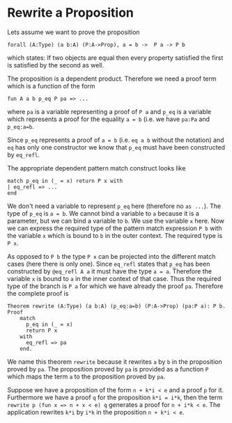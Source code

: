 # Rewrite a Proposition

Lets assume we want to prove the proposition

    forall (A:Type) (a b:A) (P:A->Prop), a = b ->  P a -> P b

which states: If two objects are equal then every property satisfied the first
is satisfied by the second as well.

The proposition is a dependent product. Therefore we need a proof term which
is a function of the form

    fun A a b p_eq P pa => ...

where `pa` is a variable representing a proof of `P a` and `p_eq` is a
variable which represents a proof for the equality `a = b` (i.e. we have
`pa:Pa` and `p_eq:a=b`.

Since `p_eq` represents a proof of `a = b` (i.e. `eq a b` without the
notation) and `eq` has only one constructor we know that `p_eq` must have been
constructed by `eq_refl`.

The appropriate dependent pattern match construct looks like

    match p_eq in (_ = x) return P x with
    | eq_refl => ...
    end

We don't need a variable to represent `p_eq` here (therefore no `as ...`). The
type of `p_eq` is `a = b`. We cannot bind a variable to `a` because it is a
parameter, but we can bind a variable to `b`. We use the variable `x`
here. Now we can express the required type of the pattern match expression `P b`
with the variable `x` which is bound to `b` in the outer context. The required
type is `P x`.

As opposed to `P b` the type `P x` can be projected into the different match
cases (here there is only one). Since `eq_refl` states that `p_eq` has been
constructed by `@eq_refl A a` it must have the type `a = a`. Therefore the
variable `x` is bound to `a` in the inner context of that case. Thus the
required type of the branch is `P a` for which we have already the proof
`pa`. Therefore the complete proof is

    Theorem rewrite (A:Type) (a b:A) (p_eq:a=b) (P:A->Prop) (pa:P a): P b.
    Proof
        match
          p_eq in (_ = x)
          return P x
        with
          eq_refl => pa
        end.

We name this theorem `rewrite` because it rewrites `a` by `b` in the
proposition proved by `pa`. The proposition proved by `pa` is provided as a
function `P` which maps the term `a` to the proposition proved by `pa`.

Suppose we have a proposition of the form `n + k*i < e` and a proof `p` for
it. Furthermore we have a proof `q` for the proposition `k*i = i*k`, then the
term `rewrite p (fun x => n + x < e) q` generates a proof for `n + i*k <
e`. The application rewrites `k*i` by `i*k` in the proposition `n + k*i < e`.



<!---
Local Variables:
mode: outline
coding: iso-latin-1
outline-regexp: "#+"
End:
-->
